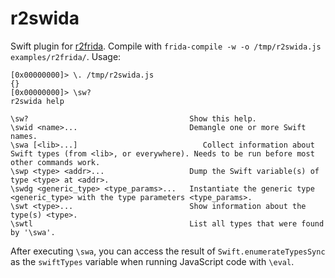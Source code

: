 # r2swida

Swift plugin for [r2frida](https://github.com/nowsecure/r2frida). Compile with
`frida-compile -w -o /tmp/r2swida.js examples/r2frida/`. Usage:

    [0x00000000]> \. /tmp/r2swida.js
    {}
    [0x00000000]> \sw?
    r2swida help

    \sw?                                    Show this help.
    \swid <name>...                         Demangle one or more Swift names.
    \swa [<lib>...]                            Collect information about Swift types (from <lib>, or everywhere). Needs to be run before most other commands work.
    \swp <type> <addr>...                   Dump the Swift variable(s) of type <type> at <addr>.
    \swdg <generic_type> <type_params>...   Instantiate the generic type <generic_type> with the type parameters <type_params>.
    \swt <type>...                          Show information about the type(s) <type>.
    \swtl                                   List all types that were found by '\swa'.

After executing `\swa`, you can access the result of `Swift.enumerateTypesSync`
as the `swiftTypes` variable when running JavaScript code with `\eval`.
